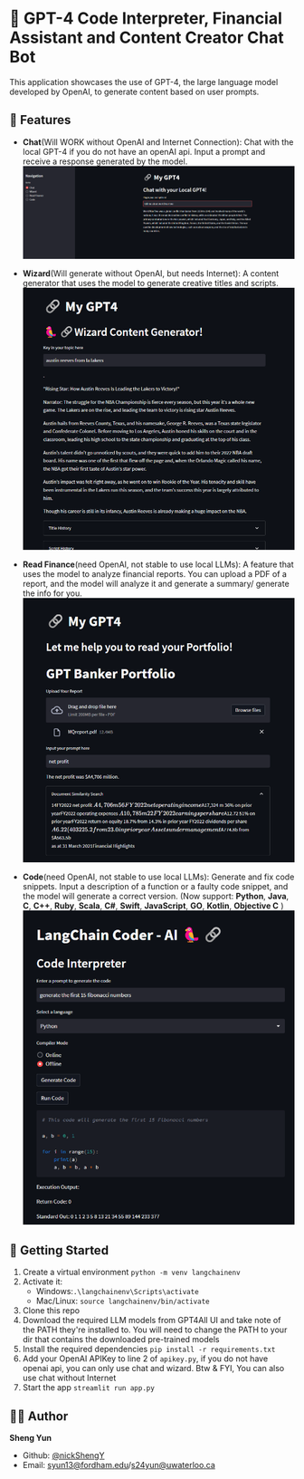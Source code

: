 # 🤖 GPT-4 Code Interpreter, Financial Assistant and Content Creator Chat Bot

This application showcases the use of GPT-4, the large language model developed by OpenAI, to generate content based on user prompts. 

## 🎯 Features

- **Chat**(Will WORK without OpenAI and Internet Connection): Chat with the local GPT-4 if you do not have an openAI api. Input a prompt and receive a response generated by the model.  
![Chat Bot](./img/chat.png)

- **Wizard**(Will generate without OpenAI, but needs Internet): A content generator that uses the model to generate creative titles and scripts.  
![Wizard Content Creator](./img/wiz.png)

- **Read Finance**(need OpenAI, not stable to use local LLMs): A feature that uses the model to analyze financial reports. You can upload a PDF of a report, and the model will analyze it and generate a summary/ generate the info for you.  
![Example Image](./img/fin.png)

- **Code**(need OpenAI, not stable to use local LLMs): Generate and fix code snippets. Input a description of a function or a faulty code snippet, and the model will generate a correct version. (Now support: **Python**, **Java**, **C**, **C++**, **Ruby**, **Scala**, **C#**, **Swift**, **JavaScript**, **GO**, **Kotlin**, **Objective C** )  
![Code Interpreter](./img/code.png)

## 🚀 Getting Started

1. Create a virtual environment `python -m venv langchainenv`
2. Activate it: 
   - Windows:`.\langchainenv\Scripts\activate`
   - Mac/Linux: `source langchainenv/bin/activate`
3. Clone this repo
4. Download the required LLM models from GPT4All UI and take note of the PATH they're installed to. You will need to change the PATH to your dir that contains the downloaded pre-trained models  
5. Install the required dependencies `pip install -r requirements.txt`
6. Add your OpenAI APIKey to line 2 of `apikey.py`, if you do not have openai api, you can only use chat and wizard. Btw & FYI, You can also use chat without Internet
7. Start the app `streamlit run app.py`  

## 👩‍💻 Author
**Sheng Yun**
- Github: [@nickShengY<nickShengY>](https://github.com/nickShengY)
- Email: <syun13@fordham.edu>/<s24yun@uwaterloo.ca>



